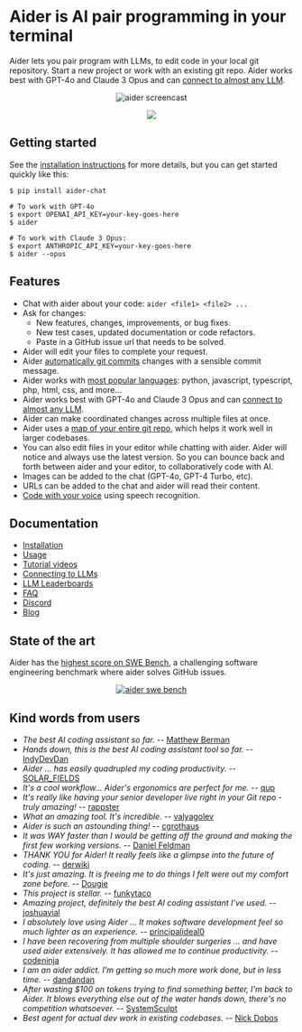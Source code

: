 
# Aider is AI pair programming in your terminal

Aider lets you pair program with LLMs,
to edit code in your local git repository.
Start a new project or work with an existing git repo.
Aider works best with GPT-4o and Claude 3 Opus
and can [connect to almost any LLM](https://aider.chat/docs/llms.html).

<p align="center">
  <img src="https://aider.chat/assets/screencast.svg" alt="aider screencast">
</p>

<p align="center">
  <a href="https://discord.gg/Tv2uQnR88V">
    <img src="https://img.shields.io/badge/Join-Discord-blue.svg"/>
  </a>
</p>

## Getting started

See the
[installation instructions](https://aider.chat/docs/install.html)
for more details, but you can
get started quickly like this:

```
$ pip install aider-chat

# To work with GPT-4o
$ export OPENAI_API_KEY=your-key-goes-here
$ aider 

# To work with Claude 3 Opus:
$ export ANTHROPIC_API_KEY=your-key-goes-here
$ aider --opus
```


## Features

- Chat with aider about your code: `aider <file1> <file2> ...`
- Ask for changes:
  - New features, changes, improvements, or bug fixes.
  - New test cases, updated documentation or code refactors.
  - Paste in a GitHub issue url that needs to be solved.
- Aider will edit your files to complete your request.
- Aider [automatically git commits](https://aider.chat/docs/faq.html#how-does-aider-use-git) changes with a sensible commit message.
- Aider works with [most popular languages](https://aider.chat/docs/languages.html): python, javascript, typescript, php, html, css, and more...
- Aider works best with GPT-4o and Claude 3 Opus
and can [connect to almost any LLM](https://aider.chat/docs/llms.html).
- Aider can make coordinated changes across multiple files at once.
- Aider uses a [map of your entire git repo](https://aider.chat/docs/repomap.html), which helps it work well in larger codebases.
- You can also edit files in your editor while chatting with aider.
Aider will notice and always use the latest version.
So you can bounce back and forth between aider and your editor, to collaboratively code with AI.
- Images can be added to the chat (GPT-4o, GPT-4 Turbo, etc).
- URLs can be added to the chat and aider will read their content.
- [Code with your voice](https://aider.chat/docs/voice.html) using speech recognition.


## Documentation

- [Installation](https://aider.chat/docs/install.html)
- [Usage](https://aider.chat/docs/usage.html)
- [Tutorial videos](https://aider.chat/docs/tutorials.html)
- [Connecting to LLMs](https://aider.chat/docs/llms.html)
- [LLM Leaderboards](https://aider.chat/docs/leaderboards/)
- [FAQ](https://aider.chat/docs/faq.html)
- [Discord](https://discord.gg/Tv2uQnR88V)
- [Blog](https://aider.chat/blog/)


## State of the art

Aider has the
[highest score on SWE Bench](https://aider.chat/2024/06/02/main-swe-bench.html),
a challenging software engineering benchmark where aider
solves GitHub issues.

<p align="center">
   <a href="https://aider.chat/2024/06/02/main-swe-bench.html">
     <img src="https://aider.chat/assets/swe_bench.svg" alt="aider swe bench">
   </a>
</p>


## Kind words from users

- *The best AI coding assistant so far.* -- [Matthew Berman](https://www.youtube.com/watch?v=df8afeb1FY8)
- *Hands down, this is the best AI coding assistant tool so far.* -- [IndyDevDan](https://www.youtube.com/watch?v=MPYFPvxfGZs)
- *Aider ... has easily quadrupled my coding productivity.* -- [SOLAR_FIELDS](https://news.ycombinator.com/item?id=36212100)
- *It's a cool workflow... Aider's ergonomics are perfect for me.* -- [qup](https://news.ycombinator.com/item?id=38185326)
- *It's really like having your senior developer live right in your Git repo - truly amazing!* -- [rappster](https://github.com/paul-gauthier/aider/issues/124)
- *What an amazing tool. It's incredible.* -- [valyagolev](https://github.com/paul-gauthier/aider/issues/6#issue-1722897858)
- *Aider is such an astounding thing!* -- [cgrothaus](https://github.com/paul-gauthier/aider/issues/82#issuecomment-1631876700)
- *It was WAY faster than I would be getting off the ground and making the first few working versions.* -- [Daniel Feldman](https://twitter.com/d_feldman/status/1662295077387923456)
- *THANK YOU for Aider! It really feels like a glimpse into the future of coding.* -- [derwiki](https://news.ycombinator.com/item?id=38205643)
- *It's just amazing.  It is freeing me to do things I felt were out my comfort zone before.* -- [Dougie](https://discord.com/channels/1131200896827654144/1174002618058678323/1174084556257775656)
- *This project is stellar.* -- [funkytaco](https://github.com/paul-gauthier/aider/issues/112#issuecomment-1637429008)
- *Amazing project, definitely the best AI coding assistant I've used.* -- [joshuavial](https://github.com/paul-gauthier/aider/issues/84)
- *I absolutely love using Aider ... It makes software development feel so much lighter as an experience.* -- [principalideal0](https://discord.com/channels/1131200896827654144/1133421607499595858/1229689636012691468)
- *I have been recovering from multiple shoulder surgeries ... and have used aider extensively. It has allowed me to continue productivity.* -- [codeninja](https://www.reddit.com/r/OpenAI/s/nmNwkHy1zG)
- *I am an aider addict. I'm getting so much more work done, but in less time.* -- [dandandan](https://discord.com/channels/1131200896827654144/1131200896827654149/1135913253483069470)
- *After wasting $100 on tokens trying to find something better, I'm back to Aider. It blows everything else out of the water hands down, there's no competition whatsoever.* -- [SystemSculpt](https://discord.com/channels/1131200896827654144/1131200896827654149/1178736602797846548)
- *Best agent for actual dev work in existing codebases.* -- [Nick Dobos](https://twitter.com/NickADobos/status/1690408967963652097?s=20)
